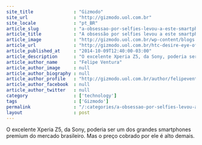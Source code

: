 ```yaml
---
site_title               : "Gizmodo"
site_url                 : "http://gizmodo.uol.com.br"
site_locale              : "pt_BR"
article_slug             : "a-obsessao-por-selfies-levou-a-este-smartphone-da-htc-com-camera-frontal-de-13-megapixels"
article_title            : "A obsessão por selfies levou a este smartphone da HTC com câmera frontal de 13 megapixels"
article_image            : "http://gizmodo.uol.com.br/wp-content/blogs.dir/8/files/2014/10/htc-desire-eye-1.jpg"
article_url              : "http://gizmodo.uol.com.br/htc-desire-eye-oficial/"
article_published_at     : "2014-10-09T12:40:00-03:00"
article_description      : "O excelente Xperia Z5, da Sony, poderia ser um dos grandes smartphones premium do mercado brasileiro. Mas o preço cobrado por ele é alto demais."
article_author_name      : "Felipe Ventura"
article_author_image     : null
article_author_biography : null
article_author_profile   : "http://gizmodo.uol.com.br/author/felipeventura/"
article_author_facebook  : null
article_author_twitter   : null
category                 : ['technology']
tags                     : ['Gizmodo']
permalink                : "/:categories/a-obsessao-por-selfies-levou-a-este-smartphone-da-htc-com-camera-frontal-de-13-megapixels/"
layout                   : post
---
```


O excelente Xperia Z5, da Sony, poderia ser um dos grandes smartphones premium do mercado brasileiro. Mas o preço cobrado por ele é alto demais.
